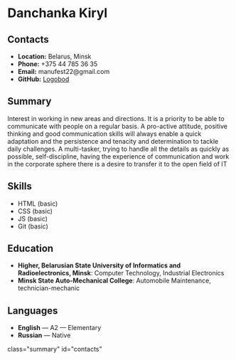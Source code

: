 <head><h1>Danchanka Kiryl</h1></head>

<body>
<h2>Contacts</h2>
<ul>
  <li><b>Location:</b> Belarus, Minsk</li>
  <li><b>Phone:</b> +375 44 785 36 35</li>
  <li><b>Email:</b> manufest22@gmail.com</li>
  <li><b>GitHub:</b> <a href="https://github.com/Logobod">Logobod</a></li>
  </ul>

  <h2>Summary</h2>
  <div>
    Interest in working in new areas and directions.
It is a priority to be able to communicate with people on a regular basis.
A pro-active attitude, positive thinking and good communication skills will always enable a quick 
adaptation and the persistence and tenacity and determination to tackle daily challenges.
A multi-tasker, trying to handle all the details as quickly as possible, self-discipline, having the 
experience of communication and work in the corporate sphere there is a desire to transfer it to 
the open field of IT
  </div>

  <h2>Skills</h2>
  <ul>
    <li>HTML (basic)</li>
    <li>CSS (basic)</li>
    <li>JS (basic)</li>
    <li>Git (basic)</li>
    </ul>
  
  <h2>Education</h2>
  <ul>
  <li><b>Higher, Belarusian State University of Informatics and Radioelectronics, 
Minsk</b>: Computer Technology, Industrial Electronics
</li>
  <li><b>Minsk State Auto-Mechanical College</b>: Automobile Maintenance, technician-mechanic</li>
  </ul>
  
  <h2>Languages</h2>
  <ul>
  <li><b>English</b> — A2 — Elementary</li>
  <li><b>Russian</b> — Native</li>	 
</ul>
  
  </body>




class="summary" id="contacts"